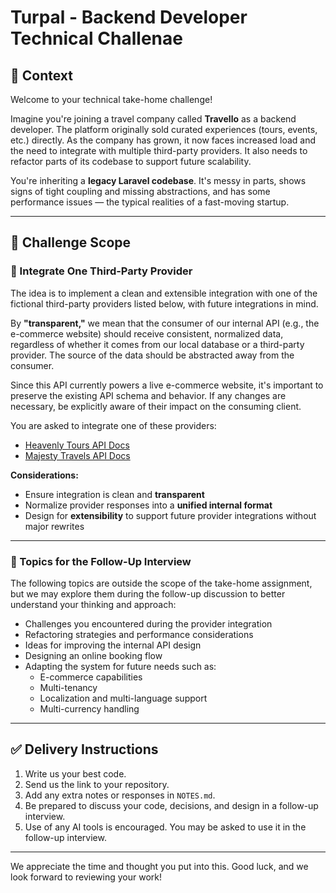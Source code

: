# Turpal - Backend Developer Technical Challenae

## 📖 Context

Welcome to your technical take-home challenge!

Imagine you're joining a travel company called **Travello** as a backend developer. The platform originally sold curated experiences (tours, events, etc.) directly. As the company has grown, it now faces increased load and the need to integrate with multiple third-party providers. It also needs to refactor parts of its codebase to support future scalability.

You're inheriting a **legacy Laravel codebase**. It's messy in parts, shows signs of tight coupling and missing abstractions, and has some performance issues — the typical realities of a fast-moving startup.

---

## 🚀 Challenge Scope

### 🔌 Integrate One Third-Party Provider

The idea is to implement a clean and extensible integration with one of the fictional third-party providers listed below, with future integrations in mind.

By **"transparent,"** we mean that the consumer of our internal API (e.g., the e-commerce website) should receive consistent, normalized data, regardless of whether it comes from our local database or a third-party provider. The source of the data should be abstracted away from the consumer.

Since this API currently powers a live e-commerce website, it's important to preserve the existing API schema and behavior. If any changes are necessary, be explicitly aware of their impact on the consuming client.

You are asked to integrate one of these providers:

- [Heavenly Tours API Docs](https://mock.turpal.com/docs/heavenly)
- [Majesty Travels API Docs](https://mock.turpal.com/docs/majesty)

**Considerations:**

- Ensure integration is clean and **transparent**
- Normalize provider responses into a **unified internal format**
- Design for **extensibility** to support future provider integrations without major rewrites

---

### 📡 Topics for the Follow-Up Interview

The following topics are outside the scope of the take-home assignment, but we may explore them during the follow-up discussion to better understand your thinking and approach:

- Challenges you encountered during the provider integration
- Refactoring strategies and performance considerations
- Ideas for improving the internal API design
- Designing an online booking flow
- Adapting the system for future needs such as:
  - E-commerce capabilities
  - Multi-tenancy
  - Localization and multi-language support
  - Multi-currency handling

---

## ✅ Delivery Instructions

1. Write us your best code.
2. Send us the link to your repository.
3. Add any extra notes or responses in `NOTES.md`.
4. Be prepared to discuss your code, decisions, and design in a follow-up interview.
5. Use of any AI tools is encouraged. You may be asked to use it in the follow-up interview.

---

We appreciate the time and thought you put into this. Good luck, and we look forward to reviewing your work!
